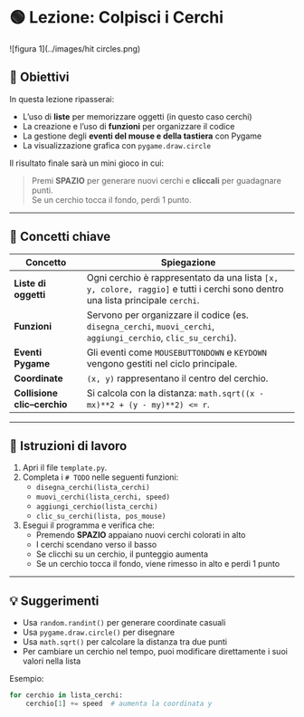 # 🟢 Lezione: Colpisci i Cerchi

![figura 1](../images/hit circles.png)

## 🎯 Obiettivi
In questa  lezione ripasserai:
- L’uso di **liste** per memorizzare oggetti (in questo caso cerchi)
- La creazione e l’uso di **funzioni** per organizzare il codice
- La gestione degli **eventi del mouse e della tastiera** con Pygame
- La visualizzazione grafica con `pygame.draw.circle`

Il risultato finale sarà un mini gioco in cui:
> Premi **SPAZIO** per generare nuovi cerchi e **cliccali** per guadagnare punti.  
> Se un cerchio tocca il fondo, perdi 1 punto.

---

## 🧠 Concetti chiave

| Concetto | Spiegazione |
|-----------|--------------|
| **Liste di oggetti** | Ogni cerchio è rappresentato da una lista `[x, y, colore, raggio]` e tutti i cerchi sono dentro una lista principale `cerchi`. |
| **Funzioni** | Servono per organizzare il codice (es. `disegna_cerchi`, `muovi_cerchi`, `aggiungi_cerchio`, `clic_su_cerchi`). |
| **Eventi Pygame** | Gli eventi come `MOUSEBUTTONDOWN` e `KEYDOWN` vengono gestiti nel ciclo principale. |
| **Coordinate** | `(x, y)` rappresentano il centro del cerchio. |
| **Collisione clic–cerchio** | Si calcola con la distanza: `math.sqrt((x - mx)**2 + (y - my)**2) <= r`. |

---

## 🧩 Istruzioni di lavoro

1. Apri il file `template.py`.
2. Completa i `# TODO` nelle seguenti funzioni:
   - `disegna_cerchi(lista_cerchi)`
   - `muovi_cerchi(lista_cerchi, speed)`
   - `aggiungi_cerchio(lista_cerchi)`
   - `clic_su_cerchi(lista, pos_mouse)`
3. Esegui il programma e verifica che:
   - Premendo **SPAZIO** appaiano nuovi cerchi colorati in alto
   - I cerchi scendano verso il basso
   - Se clicchi su un cerchio, il punteggio aumenta
   - Se un cerchio tocca il fondo, viene rimesso in alto e perdi 1 punto

---

## 💡 Suggerimenti

- Usa `random.randint()` per generare coordinate casuali
- Usa `pygame.draw.circle()` per disegnare
- Usa `math.sqrt()` per calcolare la distanza tra due punti
- Per cambiare un cerchio nel tempo, puoi modificare direttamente i suoi valori nella lista

Esempio:
```python
for cerchio in lista_cerchi:
    cerchio[1] += speed  # aumenta la coordinata y

